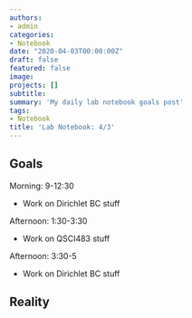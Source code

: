 ```yaml
---
authors:
- admin
categories:
- Notebook
date: "2020-04-03T00:00:00Z"
draft: false
featured: false
image:
projects: []
subtitle: 
summary: 'My daily lab notebook goals post'
tags:
- Notebook
title: 'Lab Notebook: 4/3'
---
```


## Goals ##

Morning: 9-12:30
- Work on Dirichlet BC stuff

Afternoon: 1:30-3:30
- Work on QSCI483 stuff

Afternoon: 3:30-5
- Work on Dirichlet BC stuff

## Reality ##
